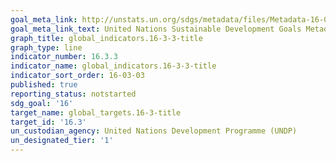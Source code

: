 ```yaml
---
goal_meta_link: http://unstats.un.org/sdgs/metadata/files/Metadata-16-03-03.pdf
goal_meta_link_text: United Nations Sustainable Development Goals Metadata (pdf 782kB)
graph_title: global_indicators.16-3-3-title
graph_type: line
indicator_number: 16.3.3
indicator_name: global_indicators.16-3-3-title
indicator_sort_order: 16-03-03
published: true
reporting_status: notstarted
sdg_goal: '16'
target_name: global_targets.16-3-title
target_id: '16.3'
un_custodian_agency: United Nations Development Programme (UNDP)
un_designated_tier: '1'
---
```

